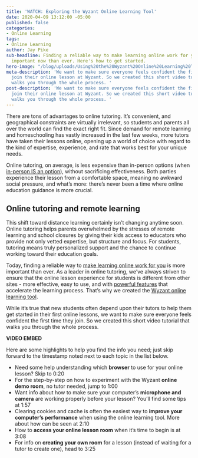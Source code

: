 ```yaml
---
title: 'WATCH: Exploring the Wyzant Online Learning Tool'
date: 2020-04-09 13:12:00 -05:00
published: false
categories:
- Online Learning
tags:
- Online Learning
author: Jay Pike
sub-headline: Finding a reliable way to make learning online work for you is more
  important now than ever. Here's how to get started.
hero-image: "/blog/uploads/Using%20the%20Wyzant%20Online%20Learning%20Tool.png"
meta-description: 'We want to make sure everyone feels confident the first time they
  join their online lesson at Wyzant. So we created this short video tutorial that
  walks you through the whole process. '
post-description: 'We want to make sure everyone feels confident the first time they
  join their online lesson at Wyzant. So we created this short video tutorial that
  walks you through the whole process. '
---
```


There are tons of advantages to online tutoring. It’s convenient, and geographical constraints are virtually irrelevant, so students and parents all over the world can find the exact right fit. Since demand for remote learning and homeschooling has vastly increased in the last few weeks, more tutors have taken their lessons online, opening up a world of choice with regard to the kind of expertise, experience, and rate that works best for your unique needs. 

Online tutoring, on average, is less expensive than in-person options (when [in-person IS an option](https://www.wyzant.com/blog/wyzant-covid-19-response-and-student-guidance/)), without sacrificing effectiveness. Both parties experience their lesson from a comfortable space, meaning no awkward social pressure, and what’s more: there’s never been a time where online education guidance is more crucial. 

## Online tutoring and remote learning

This shift toward distance learning certainly isn’t changing anytime soon. Online tutoring helps parents overwhelmed by the stresses of remote learning and school closures by giving their kids access to educators who provide not only vetted expertise, but structure and focus. For students, tutoring means truly personalized support and the chance to continue working toward their education goals.

Today, finding a reliable way to [make learning online work for you](https://www.wyzant.com/blog/study-strategies-for-online-classes/) is more important than ever. As a leader in online tutoring, we’ve always striven to ensure that the online lesson experience for students is different from other sites - more effective, easy to use, and with [powerful features](https://support.wyzant.com/hc/en-us#section_360008274911) that accelerate the learning process. That’s why we created the [Wyzant online learning tool](https://www.wyzant.com/online/student). 

While it’s true that new students often depend upon their tutors to help them get started in their first online lessons, we want to make sure everyone feels confident the first time they join. So we created this short video tutorial that walks you through the whole process. 

**VIDEO EMBED**

Here are some highlights to help you find the info you need; just skip forward to the timestamp noted next to each topic in the list below.

* Need some help understanding which **browser** to use for your online lesson? Skip to 0:20
* For the step-by-step on how to experiment with the Wyzant **online demo room**, no tutor needed, jump to 1:00
* Want info about how to make sure your computer’s **microphone and camera** are working properly before your lesson? You’ll find some tips at 1:57
* Clearing cookies and cache is often the easiest way to **improve your computer’s performance** when using the online learning tool. More about how can be seen at 2:10
* How to **access your online lesson room** when it’s time to begin is at 3:08
* For info on **creating your own room** for a lesson (instead of waiting for a tutor to create one), head to 3:25


